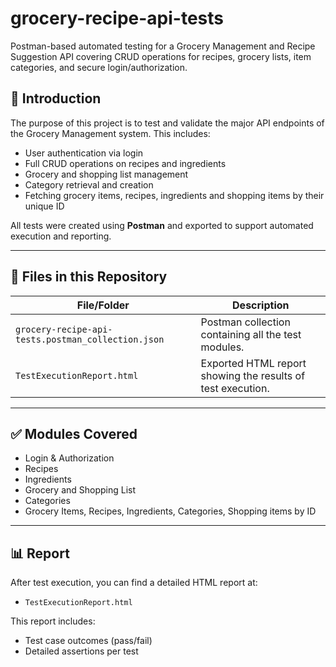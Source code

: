 # grocery-recipe-api-tests
Postman-based automated testing for a Grocery Management and Recipe Suggestion API covering CRUD operations for recipes, grocery lists, item categories, and secure login/authorization.

## 📌 Introduction

The purpose of this project is to test and validate the major API endpoints of the Grocery Management system. This includes:

- User authentication via login
- Full CRUD operations on recipes and ingredients
- Grocery and shopping list management
- Category retrieval and creation
- Fetching grocery items, recipes, ingredients and shopping items  by their unique ID

All tests were created using **Postman** and exported to support automated execution and reporting.

---

## 📂 Files in this Repository

| **File/Folder**                                | **Description**                                                                 |
|------------------------------------------------|---------------------------------------------------------------------------------|
| `grocery-recipe-api-tests.postman_collection.json` | Postman collection containing all the test modules.         |
| `TestExecutionReport.html`                     | Exported HTML report showing the results of test execution.             |

---

## ✅ Modules Covered

- Login & Authorization  
- Recipes
- Ingredients
- Grocery and Shopping List  
- Categories  
- Grocery Items, Recipes, Ingredients, Categories, Shopping items by ID  

---

## 📊 Report

After test execution, you can find a detailed HTML report at:

* `TestExecutionReport.html`

This report includes:

* Test case outcomes (pass/fail)
* Detailed assertions per test


